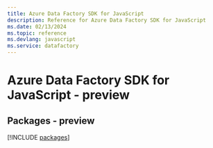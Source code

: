 ```yaml
---
title: Azure Data Factory SDK for JavaScript
description: Reference for Azure Data Factory SDK for JavaScript
ms.date: 02/13/2024
ms.topic: reference
ms.devlang: javascript
ms.service: datafactory
---
```

# Azure Data Factory SDK for JavaScript - preview
## Packages - preview
[!INCLUDE [packages](data-factory-index.md)]